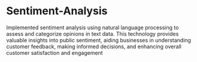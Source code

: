 # Sentiment-Analysis
Implemented sentiment analysis using natural language processing to assess and categorize opinions in text data. This technology provides valuable insights into public sentiment, aiding businesses in understanding customer feedback, making informed decisions, and enhancing overall customer satisfaction and engagement
